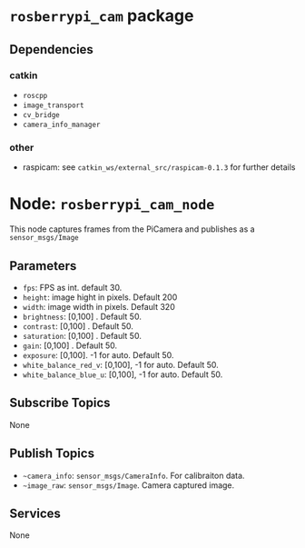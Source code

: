 # `rosberrypi_cam` package

## Dependencies

### catkin 
* `roscpp`
* `image_transport`
* `cv_bridge`
* `camera_info_manager`

### other
* raspicam: see `catkin_ws/external_src/raspicam-0.1.3` for further details

# Node: `rosberrypi_cam_node`
This node captures frames from the PiCamera and publishes as a `sensor_msgs/Image`

## Parameters
* `fps`: FPS as int. default 30.
* `height`: image hight in pixels. Default 200
* `width`:  image width in pixels. Default 320
* `brightness`: [0,100] . Default 50.
* `contrast`: [0,100] . Default 50.
* `saturation`: [0,100] . Default 50.
* `gain`: [0,100] . Default 50.
* `exposure`: [0,100]. -1 for auto. Default 50.
* `white_balance_red_v`: [0,100], -1 for auto. Default 50.
* `white_balance_blue_u`: [0,100], -1 for auto. Default 50.

## Subscribe Topics
None

## Publish Topics
* `~camera_info`: `sensor_msgs/CameraInfo`. For calibraiton data.
* `~image_raw`: `sensor_msgs/Image`. Camera captured image.

## Services
None

